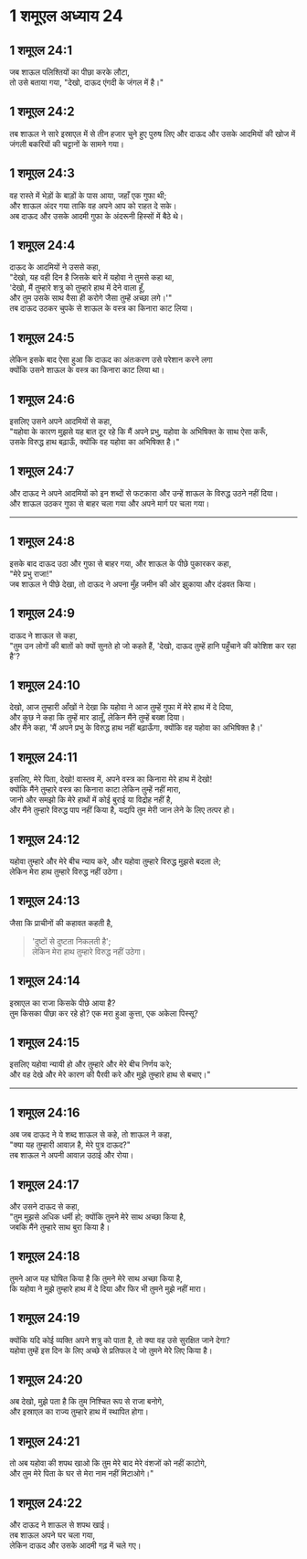 # 1 शमूएल अध्याय 24

## 1 शमूएल 24:1

जब शाऊल पलिश्तियों का पीछा करके लौटा,  
तो उसे बताया गया, "देखो, दाऊद एंगदी के जंगल में है।"

## 1 शमूएल 24:2

तब शाऊल ने सारे इस्राएल में से तीन हजार चुने हुए पुरुष लिए और दाऊद और उसके आदमियों की खोज में  
जंगली बकरियों की चट्टानों के सामने गया।

## 1 शमूएल 24:3

वह रास्ते में भेड़ों के बाड़ों के पास आया, जहाँ एक गुफा थी;  
और शाऊल अंदर गया ताकि वह अपने आप को राहत दे सके।  
अब दाऊद और उसके आदमी गुफा के अंदरूनी हिस्सों में बैठे थे।

## 1 शमूएल 24:4

दाऊद के आदमियों ने उससे कहा,  
"देखो, यह वही दिन है जिसके बारे में यहोवा ने तुमसे कहा था,  
'देखो, मैं तुम्हारे शत्रु को तुम्हारे हाथ में देने वाला हूँ,  
और तुम उसके साथ वैसा ही करोगे जैसा तुम्हें अच्छा लगे।'"  
तब दाऊद उठकर चुपके से शाऊल के वस्त्र का किनारा काट लिया।

## 1 शमूएल 24:5

लेकिन इसके बाद ऐसा हुआ कि दाऊद का अंतःकरण उसे परेशान करने लगा  
क्योंकि उसने शाऊल के वस्त्र का किनारा काट लिया था।

## 1 शमूएल 24:6

इसलिए उसने अपने आदमियों से कहा,  
"यहोवा के कारण मुझसे यह बात दूर रहे कि मैं अपने प्रभु, यहोवा के अभिषिक्त के साथ ऐसा करूँ,  
उसके विरुद्ध हाथ बढ़ाऊँ, क्योंकि वह यहोवा का अभिषिक्त है।"

## 1 शमूएल 24:7

और दाऊद ने अपने आदमियों को इन शब्दों से फटकारा और उन्हें शाऊल के विरुद्ध उठने नहीं दिया।  
और शाऊल उठकर गुफा से बाहर चला गया और अपने मार्ग पर चला गया।

---

## 1 शमूएल 24:8

इसके बाद दाऊद उठा और गुफा से बाहर गया, और शाऊल के पीछे पुकारकर कहा,  
"मेरे प्रभु राजा!"  
जब शाऊल ने पीछे देखा, तो दाऊद ने अपना मुँह जमीन की ओर झुकाया और दंडवत किया।

## 1 शमूएल 24:9

दाऊद ने शाऊल से कहा,  
"तुम उन लोगों की बातों को क्यों सुनते हो जो कहते हैं, 'देखो, दाऊद तुम्हें हानि पहुँचाने की कोशिश कर रहा है'?

## 1 शमूएल 24:10

देखो, आज तुम्हारी आँखों ने देखा कि यहोवा ने आज तुम्हें गुफा में मेरे हाथ में दे दिया,  
और कुछ ने कहा कि तुम्हें मार डालूँ, लेकिन मैंने तुम्हें बख्श दिया।  
और मैंने कहा, 'मैं अपने प्रभु के विरुद्ध हाथ नहीं बढ़ाऊँगा, क्योंकि वह यहोवा का अभिषिक्त है।'

## 1 शमूएल 24:11

इसलिए, मेरे पिता, देखो! वास्तव में, अपने वस्त्र का किनारा मेरे हाथ में देखो!  
क्योंकि मैंने तुम्हारे वस्त्र का किनारा काटा लेकिन तुम्हें नहीं मारा,  
जानो और समझो कि मेरे हाथों में कोई बुराई या विद्रोह नहीं है,  
और मैंने तुम्हारे विरुद्ध पाप नहीं किया है, यद्यपि तुम मेरी जान लेने के लिए तत्पर हो।

## 1 शमूएल 24:12

यहोवा तुम्हारे और मेरे बीच न्याय करे, और यहोवा तुम्हारे विरुद्ध मुझसे बदला ले;  
लेकिन मेरा हाथ तुम्हारे विरुद्ध नहीं उठेगा।

## 1 शमूएल 24:13

जैसा कि प्राचीनों की कहावत कहती है,

> 'दुष्टों से दुष्टता निकलती है';  
> लेकिन मेरा हाथ तुम्हारे विरुद्ध नहीं उठेगा।

## 1 शमूएल 24:14

इस्राएल का राजा किसके पीछे आया है?  
तुम किसका पीछा कर रहे हो? एक मरा हुआ कुत्ता, एक अकेला पिस्सू?

## 1 शमूएल 24:15

इसलिए यहोवा न्यायी हो और तुम्हारे और मेरे बीच निर्णय करे;  
और वह देखे और मेरे कारण की पैरवी करे और मुझे तुम्हारे हाथ से बचाए।"

---

## 1 शमूएल 24:16

अब जब दाऊद ने ये शब्द शाऊल से कहे, तो शाऊल ने कहा,  
"क्या यह तुम्हारी आवाज़ है, मेरे पुत्र दाऊद?"  
तब शाऊल ने अपनी आवाज़ उठाई और रोया।

## 1 शमूएल 24:17

और उसने दाऊद से कहा,  
"तुम मुझसे अधिक धर्मी हो; क्योंकि तुमने मेरे साथ अच्छा किया है,  
जबकि मैंने तुम्हारे साथ बुरा किया है।

## 1 शमूएल 24:18

तुमने आज यह घोषित किया है कि तुमने मेरे साथ अच्छा किया है,  
कि यहोवा ने मुझे तुम्हारे हाथ में दे दिया और फिर भी तुमने मुझे नहीं मारा।

## 1 शमूएल 24:19

क्योंकि यदि कोई व्यक्ति अपने शत्रु को पाता है, तो क्या वह उसे सुरक्षित जाने देगा?  
यहोवा तुम्हें इस दिन के लिए अच्छे से प्रतिफल दे जो तुमने मेरे लिए किया है।

## 1 शमूएल 24:20

अब देखो, मुझे पता है कि तुम निश्चित रूप से राजा बनोगे,  
और इस्राएल का राज्य तुम्हारे हाथ में स्थापित होगा।

## 1 शमूएल 24:21

तो अब यहोवा की शपथ खाओ कि तुम मेरे बाद मेरे वंशजों को नहीं काटोगे,  
और तुम मेरे पिता के घर से मेरा नाम नहीं मिटाओगे।"

## 1 शमूएल 24:22

और दाऊद ने शाऊल से शपथ खाई।  
तब शाऊल अपने घर चला गया,  
लेकिन दाऊद और उसके आदमी गढ़ में चले गए।
